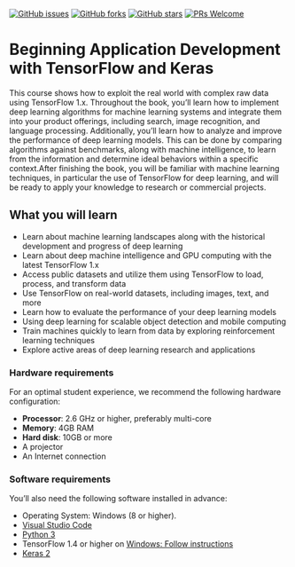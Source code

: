 [![GitHub issues](https://img.shields.io/github/issues/TrainingByPackt/Beginning-Application-Development-with-TensorFlow-and-Keras.svg)](https://github.com/TrainingByPackt/Beginning-Application-Development-with-TensorFlow-and-Keras/issues)
[![GitHub forks](https://img.shields.io/github/forks/TrainingByPackt/Beginning-Application-Development-with-TensorFlow-and-Keras.svg)](https://github.com/TrainingByPackt/Beginning-Application-Development-with-TensorFlow-and-Keras/network)
[![GitHub stars](https://img.shields.io/github/stars/TrainingByPackt/Beginning-Application-Development-with-TensorFlow-and-Keras.svg)](https://github.com/TrainingByPackt/Beginning-Application-Development-with-TensorFlow-and-Keras/stargazers)
[![PRs Welcome](https://img.shields.io/badge/PRs-welcome-brightgreen.svg)](https://github.com/TrainingByPackt/Beginning-Application-Development-with-TensorFlow-and-Keras/pulls)



# Beginning Application Development with TensorFlow and Keras
This course shows how  to exploit the real world with complex raw data using TensorFlow 1.x. Throughout the book, you’ll learn how to implement deep learning algorithms for machine learning systems and integrate them into your product offerings, including search, image recognition, and language processing. Additionally, you’ll learn how to analyze and improve the performance of deep learning models. This can be done by comparing algorithms against benchmarks, along with machine intelligence, to learn from the information and determine ideal behaviors within a specific context.After finishing the book, you will be familiar with machine learning techniques, in particular the use of TensorFlow for deep learning, and will be ready to apply your knowledge to research or commercial projects.


## What you will learn
* Learn about machine learning landscapes along with the historical development and progress of deep learning
* Learn about deep machine intelligence and GPU computing with the latest TensorFlow 1.x
* Access public datasets and utilize them using TensorFlow to load, process, and transform data
* Use TensorFlow on real-world datasets, including images, text, and more
* Learn how to evaluate the performance of your deep learning models
* Using deep learning for scalable object detection and mobile computing
* Train machines quickly to learn from data by exploring reinforcement learning techniques
* Explore active areas of deep learning research and applications


### Hardware requirements
For an optimal student experience, we recommend the following hardware configuration:
* **Processor**: 2.6 GHz or higher, preferably multi-core
* **Memory**: 4GB RAM
* **Hard disk**: 10GB or more
* A projector 
* An Internet connection



### Software requirements
You’ll also need the following software installed in advance:
* Operating System: Windows (8 or higher).
* [Visual Studio Code](https://code.visualstudio.com/)
* [Python 3](https://www.python.org/downloads/)
* TensorFlow 1.4 or higher on [Windows: Follow instructions](https://www.tensorflow.org/install/install_windows)
* [Keras 2](https://keras.io/#installation)




